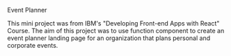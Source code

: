 Event Planner 

This mini project was from IBM's "Developing Front-end Apps with React" Course. The aim of this project was to use function component to create an event planner landing page for an organization that plans personal and corporate events. 

